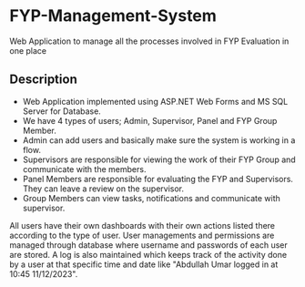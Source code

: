 # FYP-Management-System
Web Application to manage all the processes involved in FYP Evaluation in one place

## Description

- Web Application implemented using ASP.NET Web Forms and MS SQL Server for Database.
- We have 4 types of users; Admin, Supervisor, Panel and FYP Group Member.
- Admin can add users and basically make sure the system is working in a flow.
- Supervisors are responsible for viewing the work of their FYP Group and communicate with the members.
- Panel Members are responsible for evaluating the FYP and Supervisors. They can leave a review on the supervisor.
- Group Members can view tasks, notifications and communicate with supervisor.

All users have their own dashboards with their own actions listed there according to the type of user. User managements and permissions are managed through database where username and passwords of each user are stored.
A log is also maintained which keeps track of the activity done by a user at that specific time and date like "Abdullah Umar logged in at 10:45 11/12/2023".
